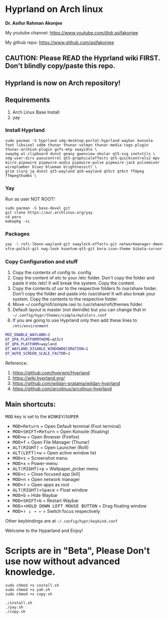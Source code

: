 # Hyprland on Arch linux

**Dr. Asifur Rahman Akonjee**

My youtube channel: https://www.youtube.com/@dr.asifakonjee

My github repo: https://www.github.com/asifakonjee

## CAUTION: Please READ the Hyprland wiki FIRST. Don't blindly copy/paste this repo.

## Hyprland is now on Arch repository!

## Requirements
1. Arch Linux Base Install
2. yay

### Install Hyprland

```
sudo pacman -S hyprland xdg-desktop-portal-hyprland waybar konsole foot libsixel sddm thunar thunar-volman thunar-media-tags-plugin thunar-archive-plugin gvfs-mtp swayidle \
swaybg wl-clipboard dunst geany gwenview okular qt5-svg inetutils \
xdg-user-dirs pavucontrol qt5-graphicaleffects qt5-quickcontrols2 mpv micro pipewire pipewire-audio pipewire-pulse pipewire-jack pulsemixer wireplumber bluez blueman brightnessctl \
grim slurp jq dunst qt5-wayland qt6-wayland qt5ct qt6ct ffmpeg ffmpegthumbs \
```

### Yay

Run as user NOT ROOT!

```
sudo pacman -S base-devel git
git clone https://aur.archlinux.org/yay
cd paru
makepkg -si
```

### Packages

``` bash
yay -S rofi-lbonn-wayland-git swaylock-effects-git networkmanager-dmenu-git \
xfce-polkit-git nwg-look kvantum-qt5-git kora-icon-theme bibata-cursor-theme
```

### Copy Configuration and stuff
1. Copy the contents of config to .config
2. Copy the content of etc to your /etc folder. Don't copy the folder and paste it into /etc! It will break the system. Copy the content.
3. Copy the contents of usr to the respective folders fo /usr/share folder. Don't copy the folder and paste into /usr/share! It will also break your system. Copy the contents to the respective folder.
4. Move ~/.config/rofi/simple.rasi to /usr/share/rofi/themes folder.
5. Default layout is master (not dwindle) but you can change that in `~/.config/hypr/themes/simple/myColors.conf`
6. If you are going to use Hyprland only then add these lines to `/etc/environment`

``` bash
MOZ_ENABLE_WAYLAND=1
QT_QPA_PLATFORMTHEME=qt5ct
QT_QPA_PLATFORM=wayland
QT_WAYLAND_DISABLE_WINDOWDECORATION=1
QT_AUTO_SCREEN_SCALE_FACTOR=1
```
Reference:
1. https://github.com/hyprwm/Hyprland
2. https://wiki.hyprland.org/
3. https://github.com/wildan-pratama/wildan-hyprland
4. https://github.com/arcolinux/arcolinux-hyprland

## Main shortcuts: 

<kbd>MOD</kbd> key is set to the <kbd>WINKEY</kbd>/<kbd>SUPER</kbd>

 - <kbd>MOD</kbd><kbd>+</kbd><kbd>Return</kbd> = Open Default terminal (Foot terminal)
 - <kbd>MOD</kbd><kbd>+</kbd><kbd>SHIFT</kbd><kbd>+</kbd><kbd>Return</kbd> = Open Konsole (floating)
 - <kbd>MOD</kbd><kbd>+</kbd><kbd>w</kbd> = Open Browser (Firefox)
 - <kbd>MOD</kbd><kbd>+</kbd><kbd>f</kbd> = Open File Manager (Thunar)
 - <kbd>ALT(RIGHT)</kbd> = Open Launcher (Rofi)
 - <kbd>ALT(LEFT)</kbd><kbd>+</kbd><kbd>w</kbd> = Open active window list
- <kbd>MOD</kbd><kbd>+</kbd><kbd>s</kbd> = Screenshot menu
 - <kbd>MOD</kbd><kbd>+</kbd><kbd>x</kbd> = Power-menu
 - <kbd>ALT(RIGHT)</kbd><kbd>+</kbd><kbd>p</kbd> = Wallpaper_picker menu
 - <kbd>MOD</kbd><kbd>+</kbd><kbd>c</kbd> = Close focused app [kill]
 - <kbd>MOD</kbd><kbd>+</kbd><kbd>n</kbd> = Open network manager
 - <kbd>MOD</kbd><kbd>+</kbd><kbd>r</kbd> = Open apps as root
 - <kbd>ALT(RIGHT)</kbd><kbd>+</kbd><kbd>Space</kbd>  = Float window
 - <kbd>MOD</kbd><kbd>+</kbd><kbd>b</kbd> = Hide Waybar
 - <kbd>MOD</kbd><kbd><kbd>+</kbd></kbd><kbd>SHIFT</kbd><kbd>+</kbd><kbd>b</kbd> = Restart Waybar
 - <kbd>MOD</kbd><<kbd>+</kbd><kbd>HOLD DOWN LEFT MOUSE BUTTON</kbd> = Drag floating window
 - <kbd>MOD</kbd><kbd>+</kbd><kbd>↑ ↓ → ←</kbd>  = Switch focus respectively 
 
Other keybindings are at `~/.config/hypr/keybind.conf`

Welcome to the Hyparland and Enjoy!

# Scripts are in "Beta", Please Don't use now without advanced knowledge.

```
sudo chmod +x install.sh
sudo chmod +x yah.sh
sudo chmod +x copy.sh

./install.sh
./yay.sh
./copy.sh
```
